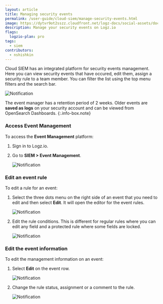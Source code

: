 ```yaml
---
layout: article
title: Managing security events
permalink: /user-guide/cloud-siem/manage-security-events.html
image: https://dytvr9ot2sszz.cloudfront.net/logz-docs/social-assets/docs-social.jpg
description: Manage your security events on Logz.io
flags:
  logzio-plan: pro
tags:
  - siem
contributors:
  - nshishkin
---
```


Cloud SIEM has an integrated platform for security events management. Here you can view security events that have occured, edit them, assign a security rule to a team member. You can filter the list using the top menu filters and the search bar.

   ![Notification](https://dytvr9ot2sszz.cloudfront.net/logz-docs/siem-quick-start/event_management-2.png)




The event manager has a retention period of 2 weeks. Older events are **saved as logs** on your security account and can be viewed from OpenSearch Dashboards.
{:.info-box.note}



### Access Event Management

To access the **Event Management** platform:


1. Sign in to Logz.io.

2. Go to **SIEM > Event Management**.

   ![Notification](https://dytvr9ot2sszz.cloudfront.net/logz-docs/siem-quick-start/event_management-1.png)




### Edit an event rule

To edit a rule for an event:


1. Select the three dots menu on the right side of an event that you need to edit and then select **Edit**. It will open the editor for the event rules.

   ![Notification](https://dytvr9ot2sszz.cloudfront.net/logz-docs/siem-quick-start/event_management-3.png)


2. Edit the rule conditions. This is different for regular rules where you can edit any field and a protected rule where some fields are locked.

   ![Notification](https://dytvr9ot2sszz.cloudfront.net/logz-docs/siem-quick-start/event_management-4.png)



### Edit the event information

To edit the management information on an event:


1. Select **Edit** on the event row.

   ![Notification](https://dytvr9ot2sszz.cloudfront.net/logz-docs/siem-quick-start/event_management-5.png)


2. Change the rule status, assignment or a comment to the rule.

   ![Notification](https://dytvr9ot2sszz.cloudfront.net/logz-docs/siem-quick-start/event_management-6.png)
